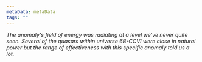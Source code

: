 ```yaml
---
metaData: metaData
tags: ""
---
```


*The anomaly's field of energy was radiating at a level we've never quite seen. Several of the quasars within universe 6B-CCVI were close in natural power but the range of effectiveness with this specific anomaly told us a lot.*